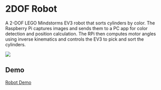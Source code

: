 # 2DOF Robot

A 2-DOF LEGO Mindstorms EV3 robot that sorts cylinders by color. The Raspberry Pi captures images and sends them to a PC app for color detection and position calculation. The RPi then computes motor angles using inverse kinematics and controls the EV3 to pick and sort the cylinders.

![](https://github.com/mirvesiak/Raspberry2025/blob/main/media/boomerang.gif)

## Demo
[Robot Demo](https://drive.google.com/drive/folders/1o6wbz60c94M4pmIxw0zZA2ccyk3x5JwP?usp=drive_link)
